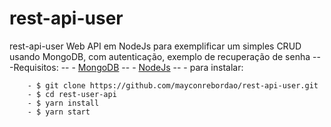 # rest-api-user

rest-api-user Web API em NodeJs para exemplificar um simples CRUD usando MongoDB, com autenticação, exemplo de recuperação de senha --
    -Requisitos: --
        - [MongoDB](https://www.mongodb.com/download-center?jmp=nav) --
        - [NodeJs](https://nodejs.org/en/download/) --
    - para instalar:

        - $ git clone https://github.com/mayconrebordao/rest-api-user.git
        - $ cd rest-user-api
        - $ yarn install
        - $ yarn start
